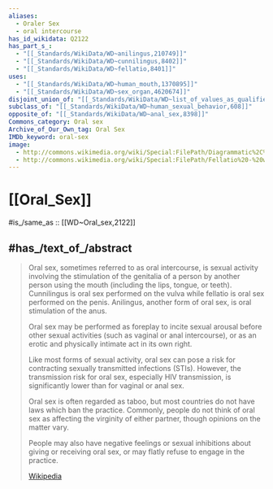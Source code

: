 ```yaml
---
aliases:
  - Oraler Sex
  - oral intercourse
has_id_wikidata: Q2122
has_part_s_:
  - "[[_Standards/WikiData/WD~anilingus,210749]]"
  - "[[_Standards/WikiData/WD~cunnilingus,8402]]"
  - "[[_Standards/WikiData/WD~fellatio,8401]]"
uses:
  - "[[_Standards/WikiData/WD~human_mouth,1370895]]"
  - "[[_Standards/WikiData/WD~sex_organ,4620674]]"
disjoint_union_of: "[[_Standards/WikiData/WD~list_of_values_as_qualifiers,23766486]]"
subclass_of: "[[_Standards/WikiData/WD~human_sexual_behavior,608]]"
opposite_of: "[[_Standards/WikiData/WD~anal_sex,8398]]"
Commons_category: Oral sex
Archive_of_Our_Own_tag: Oral Sex
IMDb_keyword: oral-sex
image:
  - http://commons.wikimedia.org/wiki/Special:FilePath/Diagrammatic%2C%20non-explicit%2C%20depiction%20of%20a%20male%20performing%20cunnilingus%20on%20a%20female..jpg
  - http://commons.wikimedia.org/wiki/Special:FilePath/Fellatio%20-%20wikipedia.jpg
---
```


# [[Oral_Sex]] 

#is_/same_as :: [[WD~Oral_sex,2122]] 

## #has_/text_of_/abstract 

> Oral sex, sometimes referred to as oral intercourse, 
> is sexual activity involving the stimulation of the genitalia of a person by another person 
> using the mouth (including the lips, tongue, or teeth). 
> Cunnilingus is oral sex performed on the vulva 
> while fellatio is oral sex performed on the penis. 
> Anilingus, another form of oral sex, is oral stimulation of the anus.
>
> Oral sex may be performed as foreplay to incite sexual arousal 
> before other sexual activities (such as vaginal or anal intercourse), 
> or as an erotic and physically intimate act in its own right. 
> 
> Like most forms of sexual activity, 
> oral sex can pose a risk for contracting sexually transmitted infections (STIs). 
> However, the transmission risk for oral sex, especially HIV transmission, 
> is significantly lower than for vaginal or anal sex.
>
> Oral sex is often regarded as taboo, 
> but most countries do not have laws which ban the practice. 
> Commonly, people do not think of oral sex as affecting the virginity of either partner, 
> though opinions on the matter vary. 
> 
> People may also have negative feelings or sexual inhibitions 
> about giving or receiving oral sex, or may flatly refuse to engage in the practice.
>
> [Wikipedia](https://en.wikipedia.org/wiki/Oral%20sex) 

